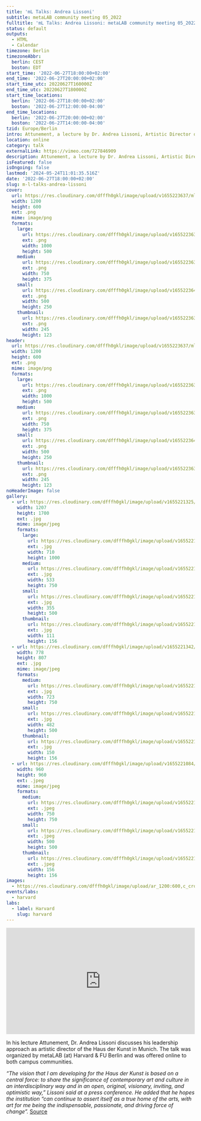 ```yaml
---
title: 'mL Talks: Andrea Lissoni'
subtitle: metaLAB community meeting 05_2022
fulltitle: 'mL Talks: Andrea Lissoni: metaLAB community meeting 05_2022'
status: default
outputs:
  - HTML
  - Calendar
timezone: Berlin
timezoneAbbr:
  berlin: CEST
  boston: EDT
start_time: '2022-06-27T18:00:00+02:00'
end_time: '2022-06-27T20:00:00+02:00'
start_time_utc: 20220627T160000Z
end_time_utc: 20220627T180000Z
start_time_locations:
  berlin: '2022-06-27T18:00:00+02:00'
  boston: '2022-06-27T12:00:00-04:00'
end_time_locations:
  berlin: '2022-06-27T20:00:00+02:00'
  boston: '2022-06-27T14:00:00-04:00'
tzid: Europe/Berlin
intro: Attunement, a lecture by Dr. Andrea Lissoni, Artistic Director of Haus der Kunst, Munich
location: online
category: talk
externalLink: https://vimeo.com/727846909
description: Attunement, a lecture by Dr. Andrea Lissoni, Artistic Director of Haus der Kunst, Munich
isFeatured: false
isOngoing: false
lastmod: '2024-05-24T11:01:35.516Z'
date: '2022-06-27T18:00:00+02:00'
slug: m-l-talks-andrea-lissoni
cover:
  url: https://res.cloudinary.com/dfffh0gkl/image/upload/v1655223637/ml_talk_01_ba086d7c33.png
  width: 1200
  height: 600
  ext: .png
  mime: image/png
  formats:
    large:
      url: https://res.cloudinary.com/dfffh0gkl/image/upload/v1655223639/large_ml_talk_01_ba086d7c33.png
      ext: .png
      width: 1000
      height: 500
    medium:
      url: https://res.cloudinary.com/dfffh0gkl/image/upload/v1655223639/medium_ml_talk_01_ba086d7c33.png
      ext: .png
      width: 750
      height: 375
    small:
      url: https://res.cloudinary.com/dfffh0gkl/image/upload/v1655223640/small_ml_talk_01_ba086d7c33.png
      ext: .png
      width: 500
      height: 250
    thumbnail:
      url: https://res.cloudinary.com/dfffh0gkl/image/upload/v1655223638/thumbnail_ml_talk_01_ba086d7c33.png
      ext: .png
      width: 245
      height: 123
header:
  url: https://res.cloudinary.com/dfffh0gkl/image/upload/v1655223637/ml_talk_01_ba086d7c33.png
  width: 1200
  height: 600
  ext: .png
  mime: image/png
  formats:
    large:
      url: https://res.cloudinary.com/dfffh0gkl/image/upload/v1655223639/large_ml_talk_01_ba086d7c33.png
      ext: .png
      width: 1000
      height: 500
    medium:
      url: https://res.cloudinary.com/dfffh0gkl/image/upload/v1655223639/medium_ml_talk_01_ba086d7c33.png
      ext: .png
      width: 750
      height: 375
    small:
      url: https://res.cloudinary.com/dfffh0gkl/image/upload/v1655223640/small_ml_talk_01_ba086d7c33.png
      ext: .png
      width: 500
      height: 250
    thumbnail:
      url: https://res.cloudinary.com/dfffh0gkl/image/upload/v1655223638/thumbnail_ml_talk_01_ba086d7c33.png
      ext: .png
      width: 245
      height: 123
noHeaderImage: false
gallery:
  - url: https://res.cloudinary.com/dfffh0gkl/image/upload/v1655221325/220322_FUJA_Plakat420x594mm_Lissoni_Studio_Pandan_PF_6370a62c4b.jpg
    width: 1207
    height: 1700
    ext: .jpg
    mime: image/jpeg
    formats:
      large:
        url: https://res.cloudinary.com/dfffh0gkl/image/upload/v1655221326/large_220322_FUJA_Plakat420x594mm_Lissoni_Studio_Pandan_PF_6370a62c4b.jpg
        ext: .jpg
        width: 710
        height: 1000
      medium:
        url: https://res.cloudinary.com/dfffh0gkl/image/upload/v1655221327/medium_220322_FUJA_Plakat420x594mm_Lissoni_Studio_Pandan_PF_6370a62c4b.jpg
        ext: .jpg
        width: 533
        height: 750
      small:
        url: https://res.cloudinary.com/dfffh0gkl/image/upload/v1655221327/small_220322_FUJA_Plakat420x594mm_Lissoni_Studio_Pandan_PF_6370a62c4b.jpg
        ext: .jpg
        width: 355
        height: 500
      thumbnail:
        url: https://res.cloudinary.com/dfffh0gkl/image/upload/v1655221326/thumbnail_220322_FUJA_Plakat420x594mm_Lissoni_Studio_Pandan_PF_6370a62c4b.jpg
        ext: .jpg
        width: 111
        height: 156
  - url: https://res.cloudinary.com/dfffh0gkl/image/upload/v1655221342/Portrait_5825a5d3da.jpg
    width: 778
    height: 807
    ext: .jpg
    mime: image/jpeg
    formats:
      medium:
        url: https://res.cloudinary.com/dfffh0gkl/image/upload/v1655221343/medium_Portrait_5825a5d3da.jpg
        ext: .jpg
        width: 723
        height: 750
      small:
        url: https://res.cloudinary.com/dfffh0gkl/image/upload/v1655221344/small_Portrait_5825a5d3da.jpg
        ext: .jpg
        width: 482
        height: 500
      thumbnail:
        url: https://res.cloudinary.com/dfffh0gkl/image/upload/v1655221343/thumbnail_Portrait_5825a5d3da.jpg
        ext: .jpg
        width: 150
        height: 156
  - url: https://res.cloudinary.com/dfffh0gkl/image/upload/v1655221084/Unknown_a6af083686.jpg
    width: 960
    height: 960
    ext: .jpeg
    mime: image/jpeg
    formats:
      medium:
        url: https://res.cloudinary.com/dfffh0gkl/image/upload/v1655221085/medium_Unknown_a6af083686.jpg
        ext: .jpeg
        width: 750
        height: 750
      small:
        url: https://res.cloudinary.com/dfffh0gkl/image/upload/v1655221086/small_Unknown_a6af083686.jpg
        ext: .jpeg
        width: 500
        height: 500
      thumbnail:
        url: https://res.cloudinary.com/dfffh0gkl/image/upload/v1655221085/thumbnail_Unknown_a6af083686.jpg
        ext: .jpeg
        width: 156
        height: 156
images:
  - https://res.cloudinary.com/dfffh0gkl/image/upload/ar_1200:600,c_crop/c_limit,h_1200,w_600/v1655223637/ml_talk_01_ba086d7c33.png
events/labs:
  - harvard
labs:
  - label: Harvard
    slug: harvard
---
```

<div style="padding:56.25% 0 0 0;position:relative;"><iframe src="https://player.vimeo.com/video/727846909?h=cadd3cac74&amp;badge=0&amp;autopause=0&amp;player_id=0&amp;app_id=58479" frameborder="0" allow="autoplay; fullscreen; picture-in-picture" allowfullscreen style="position:absolute;top:0;left:0;width:100%;height:100%;" title="Andrea Lissoni &amp;ndash; Haus der Kunst, Munich || metaLAB community meeting 05_2022"></iframe></div><script src="https://player.vimeo.com/api/player.js"></script>

In his lecture Attunement, Dr. Andrea Lissoni discusses his leadership approach as artistic director of the Haus der Kunst in Munich. The talk was organized by metaLAB (at) Harvard & FU Berlin and was offered online to both campus communities.

*“The vision that I am developing for the Haus der Kunst is based on a central force: to share the significance of contemporary art and culture in an interdisciplinary way and in an open, original, visionary, inviting, and optimistic way,” Lissoni said at a press conference. He added that he hopes the institution “can continue to assert itself as a true home of the arts, with art for me being the indispensable, passionate, and driving force of change”.*
[Source](https://news.artnet.com/art-world/munich-haus-der-kunst-new-director-1685650)



